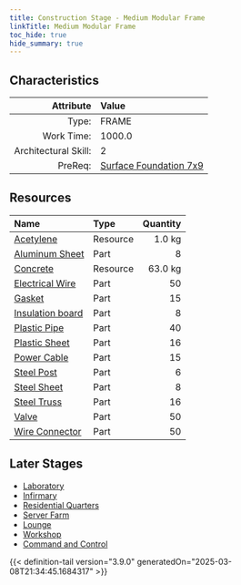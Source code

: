 ```yaml
---
title: Construction Stage - Medium Modular Frame
linkTitle: Medium Modular Frame
toc_hide: true
hide_summary: true
---
```

<!-- This is generated by the MarsSim HelpGenertor, do not edit. -->

## Characteristics

| Attribute      | Value |
|--------:|:------|
|Type:|FRAME|
|Work Time:|1000.0|
|Architectural Skill:|2|
|PreReq:|[Surface Foundation 7x9](/docs/definitions/construction/surface-foundation-7x9)|

## Resources

| Name | Type | Quantity |
|:-----|:-----|-----:|
|[Acetylene](/docs/definitions/resource/acetylene)|Resource|1.0 kg|
|[Aluminum Sheet](/docs/definitions/part/aluminum-sheet)|Part|8|
|[Concrete](/docs/definitions/resource/concrete)|Resource|63.0 kg|
|[Electrical Wire](/docs/definitions/part/electrical-wire)|Part|50|
|[Gasket](/docs/definitions/part/gasket)|Part|15|
|[Insulation board](/docs/definitions/part/insulation-board)|Part|8|
|[Plastic Pipe](/docs/definitions/part/plastic-pipe)|Part|40|
|[Plastic Sheet](/docs/definitions/part/plastic-sheet)|Part|16|
|[Power Cable](/docs/definitions/part/power-cable)|Part|15|
|[Steel Post](/docs/definitions/part/steel-post)|Part|6|
|[Steel Sheet](/docs/definitions/part/steel-sheet)|Part|8|
|[Steel Truss](/docs/definitions/part/steel-truss)|Part|16|
|[Valve](/docs/definitions/part/valve)|Part|50|
|[Wire Connector](/docs/definitions/part/wire-connector)|Part|50|

## Later Stages
- [Laboratory](/docs/definitions/construction/laboratory)
- [Infirmary](/docs/definitions/construction/infirmary)
- [Residential Quarters](/docs/definitions/construction/residential-quarters)
- [Server Farm](/docs/definitions/construction/server-farm)
- [Lounge](/docs/definitions/construction/lounge)
- [Workshop](/docs/definitions/construction/workshop)
- [Command and Control](/docs/definitions/construction/command-and-control)



{{< definition-tail version="3.9.0" generatedOn="2025-03-08T21:34:45.1684317" >}}

